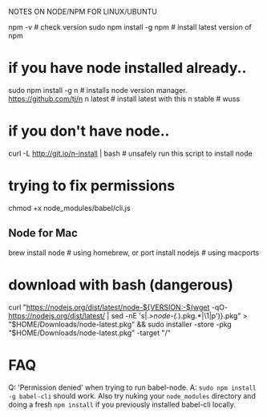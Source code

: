   NOTES ON NODE/NPM FOR LINUX/UBUNTU

  npm -v # check version
  sudo npm install -g npm # install latest version of npm

# if you have node installed already..
sudo npm install -g n # installs node version manager. https://github.com/tj/n
n latest # install latest with this
n stable # wuss

# if you don't have node..
curl -L http://git.io/n-install | bash # unsafely run this script to install node

# trying to fix permissions
chmod +x node_modules/babel/cli.js





## Node for Mac

brew install node   # using homebrew, or
port install nodejs # using macports

# download with bash (dangerous)
curl "https://nodejs.org/dist/latest/node-${VERSION:-$(wget -qO- https://nodejs.org/dist/latest/ | sed -nE 's|.*>node-(.*)\.pkg</a>.*|\1|p')}.pkg" > "$HOME/Downloads/node-latest.pkg" && sudo installer -store -pkg "$HOME/Downloads/node-latest.pkg" -target "/"


# FAQ

Q: 'Permission denied' when trying to run babel-node.
A: `sudo npm install -g babel-cli` should work. Also try nuking your `node_modules` directory and doing a fresh `npm install` if you previously installed babel-cli locally.
